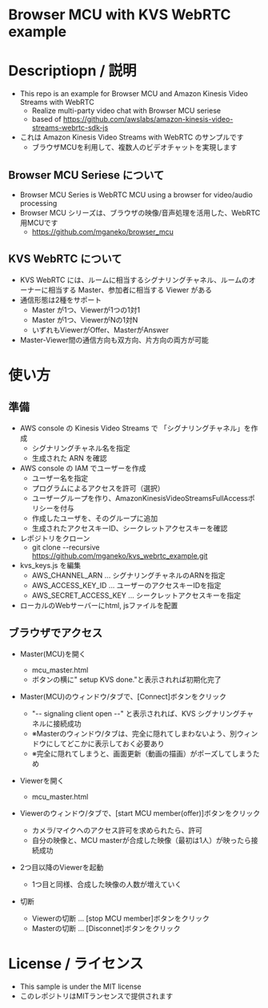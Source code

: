 # Browser MCU with KVS WebRTC example

# Descriptiopn / 説明

- This repo is an example for Browser MCU and Amazon Kinesis Video Streams with WebRTC
  - Realize multi-party video chat with Browser MCU seriese
  - based of https://github.com/awslabs/amazon-kinesis-video-streams-webrtc-sdk-js
- これは Amazon Kinesis Video Streams with WebRTC のサンプルです
  - ブラウザMCUを利用して、複数人のビデオチャットを実現します

## Browser MCU Seriese について

- Browser MCU Series is WebRTC MCU using a browser for video/audio processing 
- Browser MCU シリーズは、ブラウザの映像/音声処理を活用した、WebRTC用MCUです 
  - https://github.com/mganeko/browser_mcu

## KVS WebRTC について

- KVS WebRTC には、ルームに相当するシグナリングチャネル、ルームのオーナーに相当する Master、参加者に相当する Viewer がある
- 通信形態は2種をサポート
  - Master が1つ、Viewerが1つの1対1
  - Master が1つ、ViewerがNの1対N
  - いずれもViewerがOffer、MasterがAnswer
- Master-Viewer間の通信方向も双方向、片方向の両方が可能


# 使い方

## 準備

- AWS console の Kinesis Video Streams で 「シグナリングチャネル」を作成
  - シグナリングチャネル名を指定
  - 生成された ARN を確認
- AWS console の IAM でユーザーを作成
  - ユーザー名を指定
  - プログラムによるアクセスを許可（選択）
  - ユーザーグループを作り、AmazonKinesisVideoStreamsFullAccessポリシーを付与
  - 作成したユーザを、そのグループに追加
  - 生成されたアクセスキーID、シークレットアクセスキーを確認
- レポジトリをクローン
  - git clone  --recursive https://github.com/mganeko/kvs_webrtc_example.git
- kvs_keys.js を編集
  - AWS_CHANNEL_ARN ... シグナリングチャネルのARNを指定
  - AWS_ACCESS_KEY_ID ... ユーザーのアクセスキーIDを指定
  - AWS_SECRET_ACCESS_KEY ... シークレットアクセスキーを指定
- ローカルのWebサーバーにhtml, jsファイルを配置

## ブラウザでアクセス

- Master(MCU)を開く
  - mcu_master.html
  - ボタンの横に" setup KVS done."と表示されれば初期化完了
- Master(MCU)のウィンドウ/タブで、[Connect]ボタンをクリック
  - "-- signaling client open --" と表示されれば、KVS シグナリングチャネルに接続成功
  - ※Masterのウィンドウ/タブは、完全に隠れてしまわないよう、別ウィンドウにしてどこかに表示しておく必要あり
  - ※完全に隠れてしまうと、画面更新（動画の描画）がポーズしてしまうため

- Viewerを開く
  - mcu_master.html
- Viewerのウィンドウ/タブで、[start MCU member(offer)]ボタンをクリック
  - カメラ/マイクへのアクセス許可を求められたら、許可
  - 自分の映像と、MCU masterが合成した映像（最初は1人）が映ったら接続成功
- 2つ目以降のViewerを起動
  - 1つ目と同様、合成した映像の人数が増えていく

- 切断
  - Viewerの切断 ... [stop MCU member]ボタンをクリック
  - Masterの切断 ... [Disconnet]ボタンをクリック


# License / ライセンス

* This sample is under the MIT license
* このレポジトリはMITランセンスで提供されます


